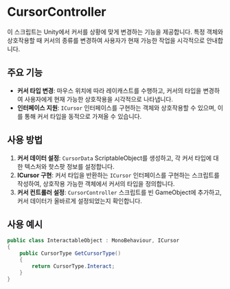# CursorController

이 스크립트는 Unity에서 커서를 상황에 맞게 변경하는 기능을 제공합니다. 특정 객체와 상호작용할 때 커서의 종류를 변경하여 사용자가 현재 가능한 작업을 시각적으로 안내합니다.

## 주요 기능
- **커서 타입 변경**: 마우스 위치에 따라 레이캐스트를 수행하고, 커서의 타입을 변경하여 사용자에게 현재 가능한 상호작용을 시각적으로 나타냅니다.
- **인터페이스 지원**: `ICursor` 인터페이스를 구현하는 객체와 상호작용할 수 있으며, 이를 통해 커서 타입을 동적으로 가져올 수 있습니다.

## 사용 방법
1. **커서 데이터 설정**: `CursorData` ScriptableObject를 생성하고, 각 커서 타입에 대한 텍스처와 핫스팟 정보를 설정합니다.
2. **ICursor 구현**: 커서 타입을 반환하는 `ICursor` 인터페이스를 구현하는 스크립트를 작성하여, 상호작용 가능한 객체에서 커서의 타입을 정의합니다.
3. **커서 컨트롤러 설정**: `CursorController` 스크립트를 빈 GameObject에 추가하고, 커서 데이터가 올바르게 설정되었는지 확인합니다.

## 사용 예시
```csharp
public class InteractableObject : MonoBehaviour, ICursor
{
    public CursorType GetCursorType()
    {
        return CursorType.Interact;
    }
}